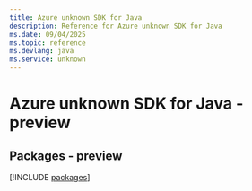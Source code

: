 ```yaml
---
title: Azure unknown SDK for Java
description: Reference for Azure unknown SDK for Java
ms.date: 09/04/2025
ms.topic: reference
ms.devlang: java
ms.service: unknown
---
```

# Azure unknown SDK for Java - preview
## Packages - preview
[!INCLUDE [packages](unknown-index.md)]